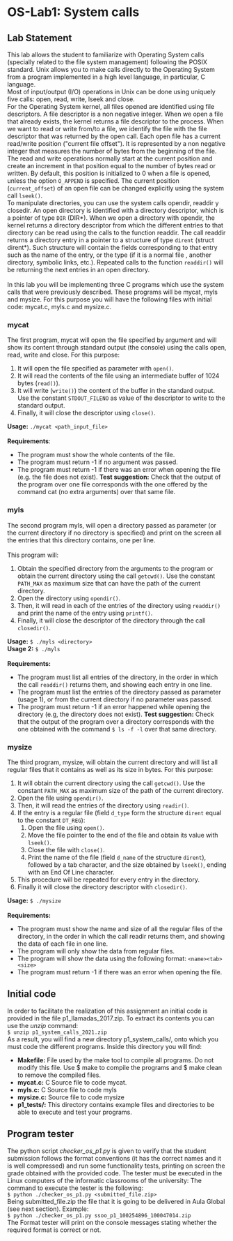 # OS-Lab1: System calls

## Lab Statement

This lab allows the student to familiarize with Operating System calls (specially related to
the file system management) following the POSIX standard. Unix allows you to make calls
directly to the Operating System from a program implemented in a high level language, in
particular, C language.<br/>
Most of input/output (I/O) operations in Unix can be done using uniquely five calls:
open, read, write, lseek and close.<br/>
For the Operating System kernel, all files opened are identified using file descriptors. A
file descriptor is a non negative integer. When we open a file that already exists, the kernel
returns a file descriptor to the process. When we want to read or write from/to a file, we
identify the file with the file descriptor that was returned by the open call.
Each open file has a current read/write position ("current file offset"). It is represented
by a non negative integer that measures the number of bytes from the beginning of the file.
The read and write operations normally start at the current position and create an increment in
that position equal to the number of bytes read or written. By default, this position is
initialized to 0 when a file is opened, unless the option `O_APPEND` is specified. The current
position (`current_offset`) of an open file can be changed explicitly using the system call
`lseek()`.<br/>
To manipulate directories, you can use the system calls opendir, readdir y closedir. An
open directory is identified with a directory descriptor, which is a pointer of type `DIR` (DIR*).
When we open a directory with opendir, the kernel returns a directory descriptor from which
the different entries to that directory can be read using the calls to the function readdir. The
call readdir returns a directory entry in a pointer to a structure of type `dirent` (struct dirent*).
Such structure will contain the fields corresponding to that entry such as the name of the
entry, or the type (if it is a normal file , another directory, symbolic links, etc.). Repeated calls
to the function `readdir()` will be returning the next entries in an open directory.<br/>
<br/>
In this lab you will be implementing three C programs which use the system calls that
were previously described. These programs will be mycat, myls and mysize. For this purpose
you will have the following files with initial code: mycat.c, myls.c and mysize.c.

### mycat
The first program, mycat will open the file specified by argument and will show its
content through standard output (the console) using the calls open, read, write and close. For
this purpose:
1. It will open the file specified as parameter with `open()`.
2. It will read the contents of the file using an intermediate buffer of 1024 bytes
(`read()`).
3. It will write (`write()`) the content of the buffer in the standard output. Use the
constant `STDOUT_FILENO` as value of the descriptor to write to the standard
output.
4. Finally, it will close the descriptor using `close()`.

**Usage:** `./mycat <path_input_file>`<br/>
<br/>
**Requirements**:
* The program must show the whole contents of the file.
* The program must return -1 if no argument was passed.
* The program must return -1 if there was an error when opening the file (e.g. the
file does not exist).
**Test suggestion:** Check that the output of the program over one file corresponds with the
one offered by the command cat (no extra arguments) over that same file.

### myls
The second program myls, will open a directory passed as parameter (or the current
directory if no directory is specified) and print on the screen all the entries that this directory
contains, one per line.<br/><br/>
This program will:
1. Obtain the specified directory from the arguments to the program or obtain the
current directory using the call `getcwd()`. Use the constant `PATH_MAX` as
maximum size that can have the path of the current directory.
2. Open the directory using `opendir()`.
3. Then, it will read in each of the entries of the directory using `readdir()` and print the
name of the entry using `printf()`.
4. Finally, it will close the descriptor of the directory through the call `closedir()`.

**Usage:** `$ ./myls <directory>`<br/>
**Usage 2:** `$ ./myls`<br/>
<br/>
**Requirements:**
* The program must list all entries of the directory, in the order in which the call `readdir()` returns them, and showing each entry in one line.
* The program must list the entries of the directory passed as parameter (usage 1), or
from the current directory if no parameter was passed.
* The program must return -1 if an error happened while opening the directory (e.g,
the directory does not exist).
**Test suggestion:** Check that the output of the program over a directory corresponds with the
one obtained with the command `$ ls -f -l` over that same directory.

### mysize
The third program, mysize, will obtain the current directory and will list all regular files
that it contains as well as its size in bytes. For this purpose:
1. It will obtain the current directory using the call `getcwd()`. Use the constant
`PATH_MAX` as maximum size of the path of the current directory.
2. Open the file using `opendir()`.
3. Then, it will read the entries of the directory using `readir()`.
4. If the entry is a regular file (field `d_type` form the structure `dirent` equal to the
constant `DT_REG`):
    1. Open the file using `open()`.
    2. Move the file pointer to the end of the file and obtain its value with `lseek()`.
    3. Close the file with `close()`.
    4. Print the name of the file (field `d_name` of the structure `dirent`), followed
    by a tab character, and the size obtained by `lseek()`, ending with an End
    Of Line character.
5. This procedure will be repeated for every entry in the directory.
6. Finally it will close the directory descriptor with `closedir()`.

**Usage:** `$ ./mysize`<br/>
<br/>
**Requirements:**
* The program must show the name and size of all the regular files of the directory,
in the order in which the call readir returns them, and showing the data of each file
in one line.
* The program will only show the data from regular files.
* The program will show the data using the following format: `<name><tab><size>`
* The program must return -1 if there was an error when opening the file.

## Initial code

In order to facilitate the realization of this assignment an initial code is provided in the file
p1_llamadas_2017.zip. To extract its contents you can use the *unzip* command:<br/>
    `$ unzip p1_system_calls_2021.zip`<br/>
As a result, you will find a new directory p1_system_calls/, onto which you must code the
different programs. Inside this directory you will find:
* **Makefile:** File used by the make tool to compile all programs. Do not modify this file. Use $ make to
compile the programs and $ make clean to remove the compiled files.
* **mycat.c:** C Source file to code mycat.
* **myls.c:** C Source file to code myls
* **mysize.c:** Source file to code mysize
* **p1_tests/:** This directory contains example files and directories to be able to execute and test your
programs.

## Program tester
The python script *checker_os_p1.py* is given to verify that the student submission
follows the format conventions (it has the correct names and it is well compressed) and run
some functionality tests, printing on screen the grade obtained with the provided code. The
tester must be executed in the Linux computers of the informatic classrooms of the university:
The command to execute the tester is the following:<br/>
    `$ python ./checker_os_p1.py <submitted_file.zip>`<br/>
Being submitted_file.zip the file that it is going to be delivered in Aula Global (see next
section). Example:<br/>
    `$ python ./checker_os_p1.py ssoo_p1_100254896_100047014.zip`<br/>
The Format tester will print on the console messages stating whether the required format
is correct or not.
